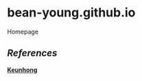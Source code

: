 # bean-young.github.io
Homepage

## ***References***
[**Keunhong**](https://github.com/keunhong/keunhong.github.io)
